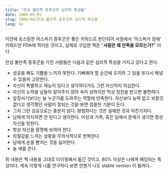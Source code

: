 ```yaml
---
title: "만성 불만족 증후군의 심리적 특성들"
date: 2006-04-01
slug: 2006/04/만성-불만족-증후군의-심리적-특성들
lang: ko
---
```


이전에 포스팅한 아스퍼거 증후군은 좋은 키워드로 판단되어 서점에서 '아스퍼거 장애' 키워드만 PDA에 적어온 것이고, 실제로 구입한 책은 "**사람은 왜 만족을 모르는가?**" 이다. 

만성 불만족 증후군을 가진 사람들은 다음과 같은 심리적 특성을 가지고 있다고 한다.

- 성공을 해도 기쁨을 느끼지 못한다. 기뻐해야 할 순간에 오히려 그 일을 또다시 해낼 수 있을까 고민한다.
- 자신이 특별하고 재능이 있다고 생각하다가도 그런 자신까지 의심한다.
- 자신의 노력을 남들이 알아주지 않아 속이 상하지만 막상 칭찬을 받으면 불편하다.
- 앞장서기보다는 늘 누군가를 도와주는 역할에 만족한다. 자신보다 능력 없고 보잘것없다고 생각했던 사람이 잘되는 것을 보면 씁쓸한 기분이 든다.
- 그저 그런 성공으로는 충분치 않다. 평범하다는 것은 실패한 것과 마찬가지다.
- 남에게 의지하면 안 된다고 생각한다. 이성과 가족, 혹은 일에서 문제가 생기면 항상 자신을 탓한다.
- 항상 자신을 증명해 보여야 한다.
- 좌절감을 느끼는 상황을 무의식적으로 반복한다.
- 남에게 손을 뻗치는 것을 싫어한다.
- 늘 애를 쓴다.

위 내용은 책 내용을 그대로 타이핑해서 옮긴 것이고, 80% 이상은 나에게 해당되는 특성이다. 계속 이렇게 나를 연구하다 보면 언젠가 나도 stable version 이 될꺼다.
